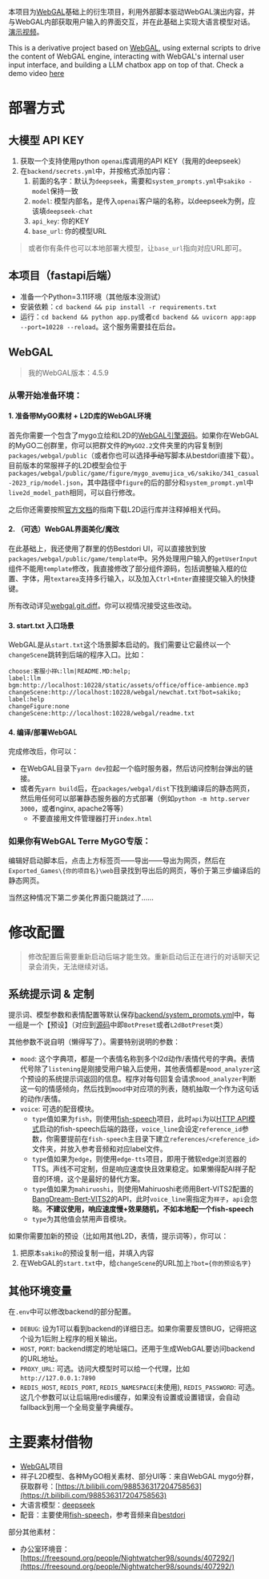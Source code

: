 本项目为[WebGAL](https://github.com/OpenWebGAL/WebGAL)基础上的衍生项目，利用外部脚本驱动WebGAL演出内容，并与WebGAL内部获取用户输入的界面交互，并在此基础上实现大语言模型对话。[演示视频](https://www.bilibili.com/video/BV1pLifYeESA)。

This is a derivative project based on [WebGAL](https://github.com/OpenWebGAL/WebGAL), using external scripts to drive the content of WebGAL engine, interacting with WebGAL's internal user input interface, and building a LLM chatbox app on top of that. Check a demo video [here](https://www.bilibili.com/video/BV1pLifYeESA)

# 部署方式

## 大模型 API KEY
1. 获取一个支持使用python `openai`库调用的API KEY（我用的deepseek）
2. 在`backend/secrets.yml`中，并按格式添加内容：
   1. 前面的名字：默认为`deepseek`，需要和`system_prompts.yml`中`sakiko - model`保持一致
   2. `model`: 模型内部名，是传入`openai`客户端的名称，以deepseek为例，应该填`deepseek-chat`
   3. `api_key`: 你的KEY
   4. `base_url`: 你的模型URL

> 或者你有条件也可以本地部署大模型，让`base_url`指向对应URL即可。

## 本项目（fastapi后端）
- 准备一个Python=3.11环境（其他版本没测试）
- 安装依赖：`cd backend && pip install -r requirements.txt`
- 运行：`cd backend && python app.py`或者`cd backend && uvicorn app:app --port=10228 --reload`。这个服务需要挂在后台。

## WebGAL
> 我的WebGAL版本：4.5.9

### 从零开始准备环境：
#### 1. 准备带MyGO素材 + L2D库的WebGAL环境
首先你需要一个包含了mygo立绘和L2D的[WebGAL引擎源码](https://github.com/OpenWebGAL/WebGAL)。如果你在WebGAL的MyGO二创群里，你可以把群文件的`MyGO2.2`文件夹里的内容复制到`packages/webgal/public`（或者你也可以选择<s>手动</s>写脚本从bestdori直接下载）。目前版本的常服祥子的L2D模型会位于`packages/webgal/public/game/figure/mygo_avemujica_v6/sakiko/341_casual-2023_rip/model.json`，其中路径中`figure`的后的部分和`system_prompt.yml`中`live2d_model_path`相同，可以自行修改。

之后你还需要按照[官方文档](https://docs.openwebgal.com/live2D.html)的指南下载L2D运行库并注释掉相关代码。

#### 2. （可选）WebGAL界面美化/魔改
在此基础上，我还使用了群里的仿Bestdori UI，可以直接放到放`packages/webgal/public/game/template`中。另外处理用户输入的`getUserInput`组件不能用`template`修改，我直接修改了部分组件源码，包括调整输入框的位置、字体，用`textarea`支持多行输入，以及加入`Ctrl+Enter`直接提交输入的快捷键。

所有改动详见[webgal.git.diff](webgal.git.diff)。你可以视情况接受这些改动。

#### 3. start.txt 入口场景
WebGAL是从`start.txt`这个场景脚本启动的。我们需要让它最终以一个`changeScene`跳转到后端的程序入口。比如：

```
choose:客服小祥📞:llm|README.MD:help;
label:llm
bgm:http://localhost:10228/static/assets/office/office-ambience.mp3
changeScene:http://localhost:10228/webgal/newchat.txt?bot=sakiko;
label:help
changeFigure:none
changeScene:http://localhost:10228/webgal/readme.txt
```

#### 4. 编译/部署WebGAL
完成修改后，你可以：
- 在WebGAL目录下`yarn dev`拉起一个临时服务器，然后访问控制台弹出的链接。
- 或者先`yarn build`后，在`packages/webgal/dist`下找到编译后的静态网页，然后用任何可以部署静态服务器的方式部署（例如`python -m http.server 3000`，或者nginx, apache2等等）
  - 不要直接用文件管理器打开`index.html`

### 如果你有WebGAL Terre MyGO专版：
编辑好启动脚本后，点击上方标签页——导出——导出为网页，然后在`Exported_Games\{你的项目名}\web`目录找到导出后的网页，等价于第三步编译后的静态网页。

当然这种情况下第二步美化界面只能跳过了……

# 修改配置

> 修改配置后需要重新启动后端才能生效。重新启动后正在进行的对话聊天记录会消失，无法继续对话。

## 系统提示词 & 定制
提示词、模型参数和表情配置等默认保存[backend/system_prompts.yml](backend/system_prompt.yml)中，每一组是一个【预设】（对应到[源码](backend/web/models/bot.py)中即`BotPreset`或者`L2dBotPreset`类）

其他参数不说自明（懒得写了）。需要特别说明的参数：
- `mood`: 这个字典项，都是一个表情名称到多个l2d动作/表情代号的字典。表情代号除了`listening`是刚接受用户输入后使用，其他表情都是`mood_analyzer`这个预设的系统提示词返回的信息。程序对每句回复会请求`mood_analyzer`判断这一句的情感倾向，然后找到`mood`中对应项的列表，随机抽取一个作为这句话的动作/表情。
- `voice`: 可选的配音模块。
  - `type`值如果为`fish`，则使用[fish-speech](https://github.com/fishaudio/fish-speech)项目，此时`api`为以[HTTP API模式](https://speech.fish.audio/zh/inference/#http-api)启动的fish-speech后端的路径，`voice_line`会设定`reference_id`参数，你需要提前在`fish-speech`主目录下建立`references/<reference_id>`文件夹，并放入参考音频和对应label文件。
  - `type`值如果为`edge`，则使用`edge-tts`项目，即用于微软edge浏览器的TTS。声线不可定制，但是响应速度快且效果稳定。如果懒得配AI祥子配音的环境，这个是最好的替代方案。
  - `type`值如果为`mahiruoshi`，则使用Mahiruoshi老师用Bert-VITS2配置的[
BangDream-Bert-VITS2](https://huggingface.co/spaces/Mahiruoshi/BangDream-Bert-VITS2)的API，此时`voice_line`需指定为`祥子`，`api`会忽略。**不建议使用，响应速度慢+效果随机，不如本地配一个fish-speech**
  - `type`为其他值会禁用声音模块。

如果你需要加新的预设（比如用其他L2D，表情，提示词等），你可以：

1. 把原本`sakiko`的预设复制一组，并填入内容
2. 在WebGAL的`start.txt`中，给`changeScene`的URL加上`?bot={你的预设名字}`

## 其他环境变量
在`.env`中可以修改backend的部分配置。

- `DEBUG`: 设为1可以看到backend的详细日志。如果你需要反馈BUG，记得把这个设为1后附上程序的相关输出。
- `HOST`, `PORT`: backend绑定的地址端口。还用于生成WebGAL要访问backend的URL地址。
- `PROXY_URL`: 可选。访问大模型时可以给一个代理，比如`http://127.0.0.1:7890`
- `REDIS_HOST`, `REDIS_PORT`, `REDIS_NAMESPACE`(未使用), `REDIS_PASSWORD`: 可选。这几个参数可以让后端用redis缓存，如果没有设置或设置错误，会自动fallback到用一个全局变量字典缓存。

# 主要素材借物
- [WebGAL](https://github.com/OpenWebGAL/WebGAL)项目
- 祥子L2D模型、各种MyGO相关素材、部分UI等：来自WebGAL mygo分群，获取群号：[https://t.bilibili.com/988536317204758563](https://t.bilibili.com/988536317204758563)
- 大语言模型：[deepseek](https://www.deepseek.com/)
- 配音：主要使用[fish-speech](https://github.com/fishaudio/fish-speech)，参考音频来自[bestdori](https://bestdori.com/)

部分其他素材：
  - 办公室环境音：[https://freesound.org/people/Nightwatcher98/sounds/407292/](https://freesound.org/people/Nightwatcher98/sounds/407292/)